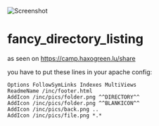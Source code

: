 ![Screenshot](https://github.com/kaweechelchen/fancy_directory_listing/blob/master/screenshot.png?raw=true)

fancy_directory_listing
=======================

as seen on https://camp.haxogreen.lu/share

you have to put these lines in your apache config:
```
Options FollowSymLinks Indexes MultiViews
ReadmeName /inc/footer.html
AddIcon /inc/pics/folder.png ^^DIRECTORY^^
AddIcon /inc/pics/folder.png ^^BLANKICON^^
AddIcon /inc/pics/back.png ..
AddIcon /inc/pics/file.png *.*
```

